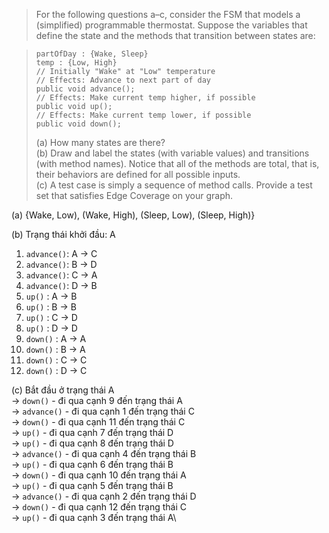 > For the following questions a–c, consider the FSM that models a (simplified) programmable thermostat. Suppose the variables that define the state and the methods that transition between states are:

>```
> partOfDay : {Wake, Sleep}
> temp : {Low, High}
> // Initially "Wake" at "Low" temperature
> // Effects: Advance to next part of day
> public void advance();
> // Effects: Make current temp higher, if possible
> public void up();
> // Effects: Make current temp lower, if possible
> public void down();
>```
>
> (a) How many states are there?\
> (b) Draw and label the states (with variable values) and transitions (with method names). Notice that all of the methods are total, that is, their behaviors are defined for all possible inputs.\
> (c) A test case is simply a sequence of method calls. Provide a test set that satisfies Edge Coverage on your graph.

(a) {Wake, Low), (Wake, High), (Sleep, Low), (Sleep, High)}

(b)
Trạng thái khởi đầu: A

1. ```advance()```: A → C
2. ```advance()```: B → D
3. ```advance()```: C → A
4. ```advance()```: D → B
5. ```up()``` : A → B
6. ```up()``` : B → B
7. ```up()``` : C → D
8. ```up()``` : D → D
9. ```down()``` : A → A
10. ```down()``` : B → A
11. ```down()``` : C → C
12. ```down()``` : D → C

(c)
Bắt đầu ở trạng thái A\
-> ```down()``` - đi qua cạnh 9 đến trạng thái A\
-> ```advance()``` - đi qua cạnh 1 đến trạng thái C\
-> ```down()``` - đi qua cạnh 11 đến trạng thái C\
-> ```up()``` - đi qua cạnh 7 đến trạng thái D\
-> ```up()``` - đi qua cạnh 8 đến trạng thái D\
-> ```advance()``` - đi qua cạnh 4 đến trạng thái B\
-> ```up()``` - đi qua cạnh 6 đến trạng thái B\
-> ```down()``` - đi qua cạnh 10 đến trạng thái A\
-> ```up()``` - đi qua cạnh 5 đến trạng thái B\
-> ```advance()``` - đi qua cạnh 2 đến trạng thái D\
-> ```down()``` - đi qua cạnh 12 đến trạng thái C\
-> ```up()``` - đi qua cạnh 3 đến trạng thái A\